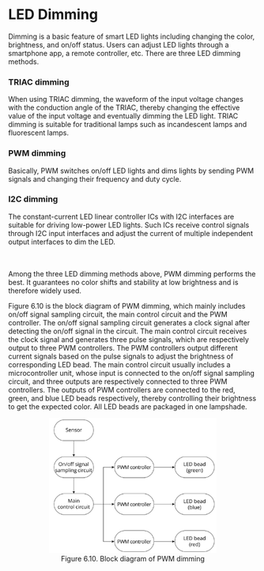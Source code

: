 # LED Dimming

Dimming is a basic feature of smart LED lights including changing the color, brightness, and on/off status. Users can adjust LED lights through a smartphone app, a remote controller, etc. There are three LED dimming methods.

### TRIAC dimming

When using TRIAC dimming, the waveform of the input voltage changes with the conduction angle of the TRIAC, thereby changing the effective value of the input voltage and eventually dimming the LED light. TRIAC dimming is suitable for traditional lamps such as incandescent lamps and fluorescent lamps.

### PWM dimming

Basically, PWM switches on/off LED lights and dims lights by sending PWM signals and changing their frequency and duty cycle.

### I2C dimming

The constant-current LED linear controller ICs with I2C interfaces are suitable for driving low-power LED lights. Such ICs receive control signals through I2C input interfaces and adjust the current of multiple independent output interfaces to dim the LED.

<br></br>
Among the three LED dimming methods above, PWM dimming performs the best. It guarantees no color shifts and stability at low brightness and is therefore widely used.

Figure 6.10 is the block diagram of PWM dimming, which mainly includes on/off signal sampling circuit, the main control circuit and the PWM controller. The on/off signal sampling circuit generates a clock signal after detecting the on/off signal in the circuit. The main control circuit receives the clock signal and generates three pulse signals, which are respectively output to three PWM controllers. The PWM controllers output different current signals based on the pulse signals to adjust the brightness of corresponding LED bead. The main control circuit usually includes a microcontroller unit, whose input is connected to the on/off signal sampling circuit, and three outputs are respectively connected to three PWM controllers. The outputs of PWM controllers are connected to the red, green, and blue LED beads respectively, thereby controlling their brightness to get the expected color. All LED beads are packaged in one lampshade.

<figure align="center">
    <img src="../../Pics/D6Z/6-10.jpg" width="80%">
    <figcaption>Figure 6.10. Block diagram of PWM dimming</figcaption>
</figure>
